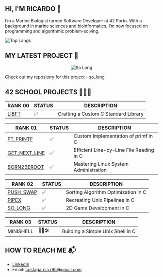## HI, I'M RICARDO 👋
I’m a Marine Biologist turned Software Developer at 42 Porto. With a background in marine sciences and bioinformatics, I’m now focused on programming and algorithmic problem-solving.

![Top Langs](https://github-readme-stats.vercel.app/api/top-langs/?username=ricvrdv&layout=compact&theme=merko)

## MY LATEST PROJECT 🐸

<p align="center">
  <img src="https://github.com/ricvrdv/so_long/blob/main/so_long.gif" alt="So Long">
</p>

  Check out my repository for this project - [so_long](https://github.com/ricvrdv/so_long)

## 42 SCHOOL PROJECTS 🧑🏻‍💻

| RANK 00   | STATUS    | DESCRIPTION                                                                        |
|-----------|-----------|------------------------------------------------------------------------------------|
| [LIBFT](https://github.com/ricvrdv/libft) | ✅ | Crafting a Custom C Standard Library                     |

| RANK 01   | STATUS    | DESCRIPTION                                                                        |
|-----------|-----------|------------------------------------------------------------------------------------|
| [FT_PRINTF](https://github.com/ricvrdv/ft_printf) | ✅ | Custom Implementation of printf in C             |
| [GET_NEXT_LINE](https://github.com/ricvrdv/get_next_line) | ✅ | Efficient Line-by-Line File Reading in C |
| [BORN2BEROOT](https://github.com/ricvrdv/Born2beRoot) | ✅ | Mastering Linux System Administration        |

| RANK 02  | STATUS  | DESCRIPTION                            |
|----------|---------|----------------------------------------|
| [PUSH_SWAP](https://github.com/ricvrdv/push_swap) | ✅ | Sorting Algorithm Optimization in C |
| [PIPEX](https://github.com/ricvrdv/pipex) | ✅ | Recreating Unix Pipelines in C |
| [SO_LONG](https://github.com/ricvrdv/so_long) | ✅ | 2D Game Development in C |

| RANK 03  | STATUS  | DESCRIPTION                            |
|----------|---------|----------------------------------------|
| MINISHELL | 👷🏻🛠️ | Building a Simple Unix Shell in C |

## HOW TO REACH ME 📬
- [LinkedIn](https://www.linkedin.com/in/ricardo-costa-garcia/)
- Email: costagarcia.r95@gmail.com
